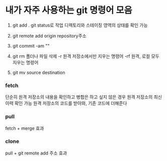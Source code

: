 # 내가 자주 사용하는 git 명령어 모음

1. git add .
   git status로 작업 디렉토리와 스테이징 영역의 상태를 확인 가능

2. git remote add origin repository주소

3. git commit -am ""

4. git rm 
폴더나 파일 삭제
-r 원격 저장소에서만 지우는 명령어
-rf 원격, 로컬 모두 지우는 명령어

4. git mv source destination

### fetch 
단순히 원격 저장소의 내용을 확인하고 병합은 하고 싶지 않은 경우
원격 저장소의 최신 이력 확인 가능
원격 저장소의 코드를 받아와, 기존 코드에 더해준다

### pull

fetch + merge 효과

### clone

pull + git remote add 주소 효과